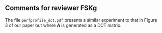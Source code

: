 Comments for reviewer FSKg
--------------------------

The file `perfprofile_dct.pdf` presents a similar experiment to that in Figure 3 of our paper but where $\mathbf{A}$ is generated as a DCT matrix.